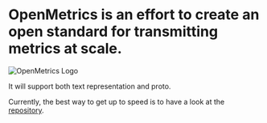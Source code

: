 # OpenMetrics is an effort to create an open standard for transmitting metrics at scale.

![OpenMetrics Logo][logo]

It will support both text representation and proto.

Currently, the best way to get up to speed is to have a look at the [repository][repository].

[repository]: https://github.com/OpenObservability/OpenMetrics
[logo]: https://github.com/OpenObservability/OpenMetrics/raw/master/images/logo/openmetrics.png

